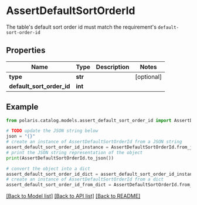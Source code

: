 <!--

 Licensed to the Apache Software Foundation (ASF) under one
 or more contributor license agreements.  See the NOTICE file
 distributed with this work for additional information
 regarding copyright ownership.  The ASF licenses this file
 to you under the Apache License, Version 2.0 (the
 "License"); you may not use this file except in compliance
 with the License.  You may obtain a copy of the License at

   http://www.apache.org/licenses/LICENSE-2.0

 Unless required by applicable law or agreed to in writing,
 software distributed under the License is distributed on an
 "AS IS" BASIS, WITHOUT WARRANTIES OR CONDITIONS OF ANY
 KIND, either express or implied.  See the License for the
 specific language governing permissions and limitations
 under the License.

-->
# AssertDefaultSortOrderId

The table's default sort order id must match the requirement's `default-sort-order-id`

## Properties

Name | Type | Description | Notes
------------ | ------------- | ------------- | -------------
**type** | **str** |  | [optional] 
**default_sort_order_id** | **int** |  | 

## Example

```python
from polaris.catalog.models.assert_default_sort_order_id import AssertDefaultSortOrderId

# TODO update the JSON string below
json = "{}"
# create an instance of AssertDefaultSortOrderId from a JSON string
assert_default_sort_order_id_instance = AssertDefaultSortOrderId.from_json(json)
# print the JSON string representation of the object
print(AssertDefaultSortOrderId.to_json())

# convert the object into a dict
assert_default_sort_order_id_dict = assert_default_sort_order_id_instance.to_dict()
# create an instance of AssertDefaultSortOrderId from a dict
assert_default_sort_order_id_from_dict = AssertDefaultSortOrderId.from_dict(assert_default_sort_order_id_dict)
```
[[Back to Model list]](../README.md#documentation-for-models) [[Back to API list]](../README.md#documentation-for-api-endpoints) [[Back to README]](../README.md)


